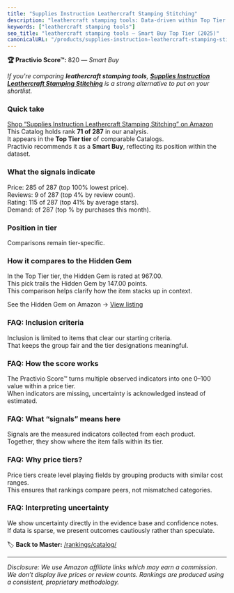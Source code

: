 ```yaml
---
title: "Supplies Instruction Leathercraft Stamping Stitching"
description: "leathercraft stamping tools: Data-driven within Top Tier ranking using the Practivio Score™. Positioned by quality, value, demand, findability, momentum."
keywords: ["leathercraft stamping tools"]
seo_title: "leathercraft stamping tools — Smart Buy Top Tier (2025)"
canonicalURL: "/products/supplies-instruction-leathercraft-stamping-stitching-B07TJT272W/"
---
```


**🏆 Practivio Score™:** 820 — _Smart Buy_


*If you're comparing **leathercraft stamping tools**, **[Supplies Instruction Leathercraft Stamping Stitching](https://www.amazon.com/dp/B07TJT272W?tag=practivio-20)** is a strong alternative to put on your shortlist.*
### Quick take
[Shop “Supplies Instruction Leathercraft Stamping Stitching” on Amazon](https://www.amazon.com/dp/B07TJT272W?tag=practivio-20)
This Catalog holds rank **71 of 287** in our analysis.  
It appears in the **Top Tier tier** of comparable Catalogs.  
Practivio recommends it as a **Smart Buy**, reflecting its position within the dataset.

### What the signals indicate
Price: 285 of 287 (top 100% lowest price).  
Reviews: 9 of 287 (top 4% by review count).  
Rating: 115 of 287 (top 41% by average stars).  
Demand:  of 287 (top % by purchases this month).

### Position in tier
Comparisons remain tier-specific.

### How it compares to the Hidden Gem
In the Top Tier tier, the Hidden Gem is rated at 967.00.  
This pick trails the Hidden Gem by 147.00 points.  
This comparison helps clarify how the item stacks up in context.  

See the Hidden Gem on Amazon → [View listing](https://www.amazon.com/dp/B07TP844VN?tag=practivio-20)

### FAQ: Inclusion criteria
Inclusion is limited to items that clear our starting criteria.  
That keeps the group fair and the tier designations meaningful.

### FAQ: How the score works
The Practivio Score™ turns multiple observed indicators into one 0–100 value within a price tier.  
When indicators are missing, uncertainty is acknowledged instead of estimated.

### FAQ: What “signals” means here
Signals are the measured indicators collected from each product.  
Together, they show where the item falls within its tier.

### FAQ: Why price tiers?
Price tiers create level playing fields by grouping products with similar cost ranges.  
This ensures that rankings compare peers, not mismatched categories.

### FAQ: Interpreting uncertainty
We show uncertainty directly in the evidence base and confidence notes.  
If data is sparse, we present outcomes cautiously rather than speculate.


🏷️ **Back to Master:** [/rankings/catalog/](/rankings/catalog/)

---
_Disclosure: We use Amazon affiliate links which may earn a commission. We don’t display live prices or review counts. Rankings are produced using a consistent, proprietary methodology._
